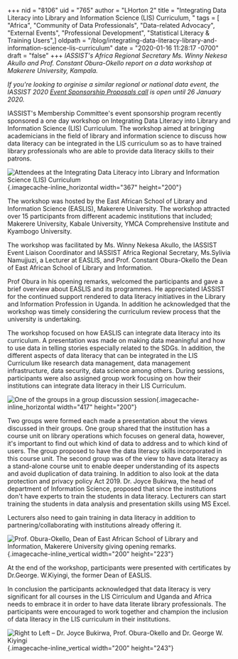 +++
nid = "8106"
uid = "765"
author = "LHorton 2"
title = "Integrating Data Literacy into Library and Information Science (LIS) Curriculum, "
tags = [ "Africa", "Community of Data Professionals", "Data-related Advocacy", "External Events", "Professional Development", "Statistical Literacy & Training Users",]
oldpath = "/blog/integrating-data-literacy-library-and-information-science-lis-curriculum"
date = "2020-01-16 11:28:17 -0700"
draft = "false"
+++
*IASSIST's Africa Regional Secretary Ms. Winny Nekesa Akullo and Prof.
Constant Obura-Okello report on a data workshop at Makerere University,
Kampala.*

*If you're looking to orginise a similar regional or national data
event, the IASSIST 2020 [Event Sponsorship Proposals
call](https://docs.google.com/forms/d/e/1FAIpQLSfrB7tIrr-4l-sKhslZ6pfvnL3HD_amFvWeFE09_3lDirpPbw/viewform "IASSIST 2020 Event Sponsorship Proposal Call")
is open until 26 January 2020.*

IASSIST's Membership Committee's event sponsorship program recently
sponsored a one day workshop on Integrating Data Literacy into Library
and Information Science (LIS) Curriculum. The workshop aimed at bringing
academicians in the field of library and information science to discuss
how data literacy can be integrated in the LIS curriculum so as to have
trained library professionals who are able to provide data literacy
skills to their patrons.

![](/img/blog/picture1.png "Attendees at the Integrating Data Literacy into Library and Information Science (LIS) Curriculum"){.imagecache-inline_horizontal
width="367" height="200"}

The workshop was hosted by the East African School of Library and
Information Science (EASLIS), Makerere University. The workshop
attracted over 15 participants from different academic institutions that
included; Makerere University, Kabale University, YMCA Comprehensive
Institute and Kyambogo University.

The workshop was facilitated by Ms. Winny Nekesa Akullo, the IASSIST
Event Liaison Coordinator and IASSIST Africa Regional Secretary,
Ms.Sylivia Namujjuzi, a Lecturer at EASLIS, and Prof. Constant
Obura-Okello the Dean of East African School of Library and Information.

Prof Obura in his opening remarks, welcomed the participants and gave a
brief overview about EASLIS and its programmes. He appreciated IASSIST
for the continued support rendered to data literacy initiatives in the
Library and Information Profession in Uganda. In addition he
acknowledged that the workshop was timely considering the curriculum
review process that the university is undertaking.

The workshop focused on how EASLIS can integrate data literacy into its
curriculum. A presentation was made on making data meaningful and how to
use data in telling stories especially related to the SDGs. In addition,
the different aspects of data literacy that can be integrated in the LIS
Curriculum like research data management, data management
infrastructure, data security, data science among others. During
sessions, participants were also assigned group work focusing on how
their institutions can integrate data literacy in their LIS Curriculum.

![](/img/blog/picture2.png "One of the groups in a group discussion session"){.imagecache-inline_horizontal
width="417" height="200"}

Two groups were formed each made a presentation about the views
discussed in their groups. One group shared that the institution has a
course unit on library operations which focuses on general data,
however, it's important to find out which kind of data to address and to
which kind of users. The group proposed to have the data literacy skills
incorporated in this course unit. The second group was of the view to
have data literacy as a stand-alone course unit to enable deeper
understanding of its aspects and avoid duplication of data training. In
addition to also look at the data protection and privacy policy Act
2019. Dr. Joyce Bukirwa, the head of department of Information Science,
proposed that since the institutions don't have experts to train the
students in data literacy. Lecturers can start training the students in
data analysis and presentation skills using MS Excel.

Lecturers also need to gain training in data literacy in addition to
partnering/collaborating with institutions already offering it.

![](/img/blog/picture3.png "Prof. Obura-Okello, Dean of East African School of Library and Information, Makerere University giving opening remarks."){.imagecache-inline_vertical
width="200" height="223"}

At the end of the workshop, participants were presented with
certificates by Dr.George. W.Kiyingi, the former Dean of EASLIS.

In conclusion the participants acknowledged that data literacy is very
significant for all courses in the LIS Cirriculum and Uganda and Africa
needs to embrace it in order to have data literate library
professionals. The participants were encouraged to work together and
champion the inclusion of data literacy in the LIS curriculum in their
institutions.

![](/img/blog/picture4.png "Right to Left – Dr. Joyce Bukirwa, Prof. Obura-Okello and Dr. George W. Kiyingi"){.imagecache-inline_vertical
width="200" height="243"}
